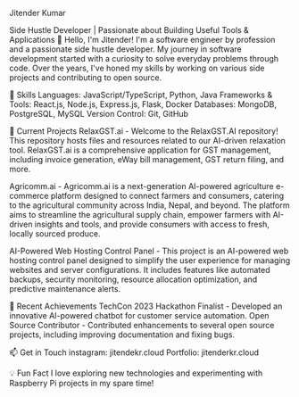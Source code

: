 Jitender Kumar

Side Hustle Developer | Passionate about Building Useful Tools & Applications
👋 Hello, I'm Jitender! I'm a software engineer by profession and a passionate side hustle developer. My journey in software development started with a curiosity to solve everyday problems through code. Over the years, I've honed my skills by working on various side projects and contributing to open source. 
  
🔧 Skills
Languages: JavaScript/TypeScript, Python, Java
Frameworks & Tools: React.js, Node.js, Express.js, Flask, Docker
Databases: MongoDB, PostgreSQL, MySQL
Version Control: Git, GitHub


🌱 Current Projects
RelaxGST.ai - Welcome to the RelaxGST.AI repository! This repository hosts files and resources related to our AI-driven relaxation tool. RelaxGST.ai is a comprehensive application for GST management, including invoice generation, eWay bill management, GST return filing, and more.

Agricomm.ai - Agricomm.ai is a next-generation AI-powered agriculture e-commerce platform designed to connect farmers and consumers, catering to the agricultural community across India, Nepal, and beyond. The platform aims to streamline the agricultural supply chain, empower farmers with AI-driven insights and tools, and provide consumers with access to fresh, locally sourced produce.

AI-Powered Web Hosting Control Panel - This project is an AI-powered web hosting control panel designed to simplify the user experience for managing websites and server configurations. It includes features like automated backups, security monitoring, resource allocation optimization, and predictive maintenance alerts.



🚀 Recent Achievements
TechCon 2023 Hackathon Finalist - Developed an innovative AI-powered chatbot for customer service automation.
Open Source Contributor - Contributed enhancements to several open source projects, including improving documentation and fixing bugs.



📫 Get in Touch
instagram: jitendekr.cloud
Portfolio: jitenderkr.cloud

💡 Fun Fact
I love exploring new technologies and experimenting with Raspberry Pi projects in my spare time!

